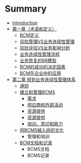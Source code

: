 # Summary

* [Introduction](README.md)
* [第一章（术语和定义）](di-yi-zhang-ff08-zhu-yu-he-ding-yi-ff09.md)
  * [BCM定义](di-yi-zhang-ff08-zhu-yu-he-ding-yi-ff09/bcmding-yi.md)
  * [风险管理VS业务连续性管理](di-yi-zhang-ff08-zhu-yu-he-ding-yi-ff09/feng-xian-guan-li-vs-ye-wu-lian-xu-xing-guan-li.md)
  * [风险评估VS业务影响分析](di-yi-zhang-ff08-zhu-yu-he-ding-yi-ff09/feng-xian-ping-gu-vs-ye-wu-ying-xiang-fen-xi.md)
  * [业务连续性管理流程](di-yi-zhang-ff08-zhu-yu-he-ding-yi-ff09/ye-wu-lian-xu-xing-guan-li-liu-cheng.md)
  * [业务恢复的6R模型](di-yi-zhang-ff08-zhu-yu-he-ding-yi-ff09/ye-wu-hui-fu-de-6r-mo-xing.md)
  * [BCM的成功的决定因素](di-yi-zhang-ff08-zhu-yu-he-ding-yi-ff09/bcmde-cheng-gong-yin-su.md)
  * [BCM在企业中的应用](di-yi-zhang-ff08-zhu-yu-he-ding-yi-ff09/bcmzai-qi-ye-zhong-de-ying-yong.md)
* [第二章 规划业务连续性管理体系](di-er-zhang-gui-hua-ye-wu-lian-xu-xing-guan-li-ti-xi.md)
  * [通则](di-er-zhang-gui-hua-ye-wu-lian-xu-xing-guan-li-ti-xi/tong-ze.md)
  * [建立和管理BCMS](di-er-zhang-gui-hua-ye-wu-lian-xu-xing-guan-li-ti-xi/jian-li-he-guan-li-bcms.md)
    * [需求](di-er-zhang-gui-hua-ye-wu-lian-xu-xing-guan-li-ti-xi/jian-li-he-guan-li-bcms/xu-qiu.md)
    * [供应商和外部活动](di-er-zhang-gui-hua-ye-wu-lian-xu-xing-guan-li-ti-xi/jian-li-he-guan-li-bcms/gong-ying-shang-he-wai-bu-huo-dong.md)
    * [资源提供](di-er-zhang-gui-hua-ye-wu-lian-xu-xing-guan-li-ti-xi/jian-li-he-guan-li-bcms/zi-yuan-ti-gong.md)
    * [资源提供](di-er-zhang-gui-hua-ye-wu-lian-xu-xing-guan-li-ti-xi/jian-li-he-guan-li-bcms/zi-yuan-ti-gong.md)
    * [培训、意识和能力](di-er-zhang-gui-hua-ye-wu-lian-xu-xing-guan-li-ti-xi/jian-li-he-guan-li-bcms/pei-xun-3001-yi-shi-he-neng-li.md)
  * [将BCMS植入组织文化](di-er-zhang-gui-hua-ye-wu-lian-xu-xing-guan-li-ti-xi/jiang-bcms-zhi-ru-zu-zhi-wen-hua.md)
    * 管理和培训
  * [BCM文档和记录](di-er-zhang-gui-hua-ye-wu-lian-xu-xing-guan-li-ti-xi/bcmwen-dang-he-ji-lu.md)
    * BCMS文档
    * BCMS记录

